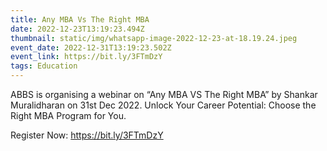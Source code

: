 ```yaml
---
title: Any MBA Vs The Right MBA
date: 2022-12-23T13:19:23.494Z
thumbnail: static/img/whatsapp-image-2022-12-23-at-18.19.24.jpeg
event_date: 2022-12-31T13:19:23.502Z
event_link: https://bit.ly/3FTmDzY
tags: Education
---
```

ABBS is organising a webinar on “Any MBA VS The Right MBA” by Shankar Muralidharan on 31st Dec 2022.  Unlock Your Career Potential: Choose the Right MBA Program for You.   

Register Now: <https://bit.ly/3FTmDzY>